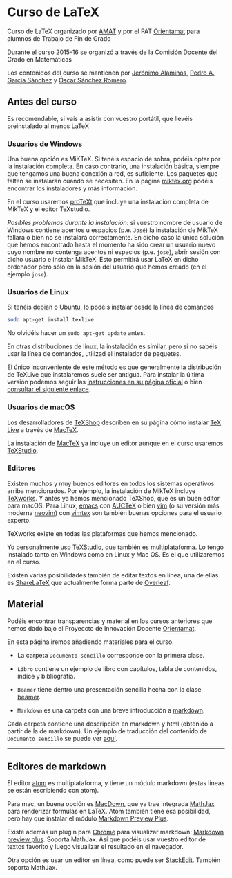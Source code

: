 # Curso de LaTeX

Curso de LaTeX organizado por [AMAT](http://www.ugr.es/~amat/index_archivos/Page412.htm) y por el PAT [Orientamat](https://www.ugr.es/~orientamat/) para alumnos de Trabajo de Fin de Grado

Durante el curso 2015-16 se organizó a través de la Comisión Docente del Grado en Matemáticas

Los contenidos del curso se mantienen por [Jerónimo Alaminos](http://www.ugr.es/~alaminos/), [Pedro A. García Sánchez](http://www.ugr.es/~pedro) y [Óscar Sánchez Romero](http://www.ugr.es/~ossanche).

## Antes del curso

Es recomendable, si vais a asistir con vuestro portátil, que llevéis preinstalado al menos LaTeX

### Usuarios de Windows

Una buena opción es MiKTeX. Si tenéis espacio de sobra, podéis optar por la instalación completa. En caso contrario, una instalación básica, siempre que tengamos una buena conexión a red, es suficiente. Los paquetes que falten se instalarán cuando se necesiten. En la página [miktex.org](http://miktex.org) podéis encontrar los instaladores y más información.

En el curso usaremos [proTeXt](https://tug.org/protext/) que incluye una instalación completa de MikTeX y el editor TeXstudio.

*Posibles problemas durante la instalación*: si vuestro nombre de usuario de Windows contiene acentos u espacios (p.e. `José`) la instalación de MikTeX fallará o bien no se instalará correctamente. En dicho caso la única solución que hemos encontrado hasta el momento ha sido crear un usuario nuevo cuyo nombre no contenga acentos ni espacios (p.e. `jose`), abrir sesión con dicho usuario e instalar MikTeX. Esto permitirá usar LaTeX en dicho ordenador pero sólo en la sesión del usuario que hemos creado (en el ejemplo `jose`).

### Usuarios de Linux

Si tenéis [debian](https://www.debian.org/index.es.html) o [Ubuntu](http://www.ubuntu.com), lo podéis instalar desde la línea de comandos

```sh
sudo apt-get install texlive
```

No olvidéis hacer un `sudo apt-get update` antes.

En otras distribuciones de linux, la instalación es similar, pero si no sabéis usar la línea de comandos, utilizad el instalador de paquetes.

El único inconveniente de este método es que generalmente la distribución de TeXLive que instalaremos suele ser antigua. Para instalar la última versión podemos seguir las [instrucciones en su página oficial](https://tug.org/texlive/quickinstall.html) o bien [consultar el siguiente enlace](https://wildunix.es/posts/instalar-tex-live-en-ubuntu-mac-os-y-windows/). 

### Usuarios de macOS

Los desarrolladores de [TeXShop](http://pages.uoregon.edu/koch/texshop/index.html) describen en su página cómo instalar [TeX Live](https://www.tug.org/texlive) a través de [MacTeX](https://www.tug.org/mactex).

La instalación de [MacTeX](https://tug.org/mactex/mactex-download.html) ya incluye un editor aunque en el curso usaremos [TeXStudio](http://texstudio.sourceforge.net).

### Editores

Existen muchos y muy buenos editores en todos los sistemas operativos arriba mencionados. Por ejemplo, la instalación de MikTeX incluye [TeXworks](https://www.tug.org/texworks). Y antes ya hemos mencionado TeXShop, que es un buen editor para macOS. Para Linux, [emacs](https://www.gnu.org/software/emacs) con [AUCTeX](https://www.gnu.org/software/auctex) o bien [vim](https://www.vim.org/) (o su versión más moderna [neovim](https://neovim.io/)) con [vimtex](https://github.com/lervag/vimtex) son también buenas opciones para el usuario experto.

TeXworks existe en todas las plataformas que hemos mencionado.

Yo personalmente uso [TeXStudio](http://texstudio.sourceforge.net), que también es multiplataforma. Lo tengo instalado tanto en Windows como en Linux y Mac OS. Es el que utilizaremos en el curso.

Existen varias posibilidades también de editar textos en línea, una de ellas es [ShareLaTeX](https://www.sharelatex.com?r=1412eb69&rm=d&rs=b) que actualmente forma parte de [Overleaf](https://www.overleaf.com/).

## Material

Podéis encontrar transparencias y material en los cursos anteriores que hemos dado bajo el Proyeccto de Innovación Docente [Orientamat](http://www.ugr.es/~orientamat/).

En esta página iremos añadiendo materiales para el curso.

- La carpeta `Documento sencillo` corresponde con la primera clase.

- `Libro` contiene un ejemplo de libro con capítulos, tabla de contenidos, índice y bibliografía.

- `Beamer` tiene dentro una presentación sencilla hecha con la clase [beamer](http://www.ctan.org/tex-archive/macros/latex/contrib/beamer).

- `Markdown` es una carpeta con una breve introducción a [markdown](http://daringfireball.net/projects/markdown).

Cada carpeta contiene una descripción en markdown y html (obtenido a partir de la de markdown). Un ejemplo de traducción del contenido de `Documento sencillo` se puede ver [aquí](http://www.ugr.es/~pedro/latex).

--------------------------------------------------------------------------------

## Editores de markdown

El editor [atom](https://atom.io) es multiplataforma, y tiene un módulo markdown (estas líneas se están escribiendo con atom).

Para mac, un buena opción es [MacDown](http://macdown.uranusjr.com), que ya trae integrada [MathJax](http://www.mathjax.org) para renderizar fórmulas en LaTeX. Atom también tiene esa posibilidad, pero hay que instalar el módulo [Markdown Preview Plus](https://atom.io/packages/markdown-preview-plus).

Existe además un plugin para [Chrome](https://www.google.com/chrome/browser/desktop/index.html) para visualizar markdown: [Markdown preview plus](https://chrome.google.com/webstore/detail/markdown-preview-plus/febilkbfcbhebfnokafefeacimjdckgl). Soporta MathJax. Así que podéis usar vuestro editor de textos favorito y luego visualizar el resultado en el navegador.

Otra opción es usar un editor en línea, como puede ser [StackEdit](https://stackedit.io). También soporta MathJax.
